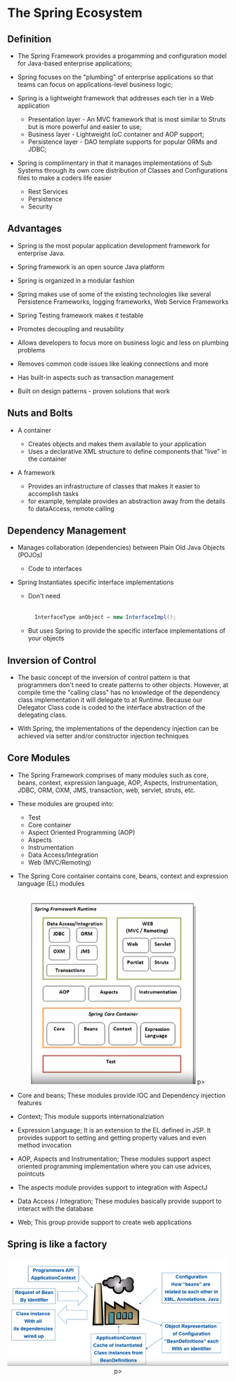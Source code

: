 # The Spring Ecosystem

## Definition

- The Spring Framework provides a progamming and configuration model for 
Java-based enterprise applications;

- Spring focuses on the "plumbing" of enterprise applications so that teams
can focus on applications-level business logic;

- Spring is a lightweight framework that addresses each tier in a Web application
  - Presentation layer - An MVC framework that is most similar to Struts but is more
    powerful and easier to use;
  - Business layer - Lightweight IoC container and AOP support;
  - Persistence layer - DAO template supports for popular ORMs and JDBC;

- Spring is complimentary in that it manages implementations of Sub Systems through
its own core distribution of Classes and Configurations files to make a coders life 
easier
  - Rest Services
  - Persistence
  - Security

## Advantages

- Spring is the most popular application development framework for enterprise Java.

- Spring framework is an open source Java platform

- Spring is organized in a modular fashion

- Spring makes use of some of the existing technologies like several Persistence Frameworks,
logging frameworks, Web Service Frameworks

- Spring Testing framework makes it testable

- Promotes decoupling and reusability

- Allows developers to focus more on business logic and less on plumbing problems

- Removes common code issues like leaking connections and more

- Has built-in aspects such as transaction management

- Built on design patterns - proven solutions that work

## Nuts and Bolts

- A container
  - Creates objects and makes them available to your application
  - Uses a declarative XML structure to define components that "live" in the container

- A framework
  - Provides an infrastructure of classes that makes it easier to accomplish tasks
  - for example, template provides an abstraction away from the details fo dataAccess, remote
    calling


## Dependency Management

- Manages collaboration (dependencies) between Plain Old Java Objects (POJOs)
  - Code to interfaces

- Spring Instantiates specific interface implementations
  - Don't need

    ```java

      InterfaceType anObject = new InterfaceImpl();
    ```

  - But uses Spring to provide the specific interface implementations of your objects

## Inversion of Control

- The basic concept of the inversion of control pattern is that programmers don't need to create patterns to other objects. However, at compile time the "calling class" has no knowledge of the dependency class implementation it will delegate to at Runtime. Because our Delegator Class code is coded to the interface abstraction of the delegating class.

- With Spring, the implementations of the dependency injection can be achieved via setter and/or constructor injection techniques

## Core Modules

- The Spring Framework comprises of many modules such as core, beans, context, expression language, AOP, Aspects, Instrumentation, JDBC, ORM, OXM, JMS, transaction, web, servlet, struts, etc.

- These modules are grouped into:
  - Test
  - Core container
  - Aspect Oriented Programming (AOP)
  - Aspects
  - Instrumentation
  - Data Access/Integration
  - Web (MVC/Remoting)

- The Spring Core container contains core, beans, context and expression language (EL) modules

<p align="center">
    <img src="images/modules.png">
p>

- Core and beans; These modules provide IOC and Dependency injection features

- Context; This module supports internationalziation

- Expression Language; It is an extension to the EL defined in JSP. It provides support to setting and getting property values and even method invocation

- AOP, Aspects and Instrumentation; These modules support aspect oriented programming implementation where you can use advices, pointcuts

- The aspects module provides support to integration with AspectJ

- Data Access / Integration; These modules basically provide support to interact with the database

- Web; This group provide support to create web applications

## Spring is like a factory

<p align="center">
    <img src="images/factory.png">
p>
